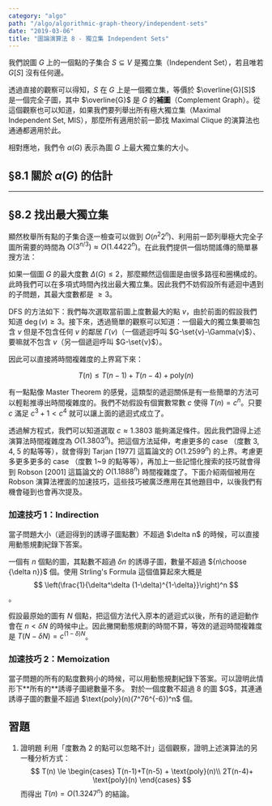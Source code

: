 ```yaml
---
category: "algo"
path: "/algo/algorithmic-graph-theory/independent-sets"
date: "2019-03-06"
title: "圖論演算法 8 - 獨立集 Independent Sets"
---
```


我們說圖 $G$ 上的一個點的子集合 $S\subseteq V$ 是獨立集（Independent Set），若且唯若 $G[S]$ 沒有任何邊。

透過直接的觀察可以得知，$S$ 在 $G$ 上是一個獨立集，等價於 $\overline{G}[S]$ 是一個完全子圖，其中 $\overline{G}$ 是 $G$ 的**補圖**（Complement Graph）。從這個觀察也可以知道，如果我們要列舉出所有極大獨立集（Maximal Independent Set, MIS），那麼所有適用於前一節找 Maximal Clique 的演算法也通通都適用於此。

相對應地，我們令 $\alpha(G)$ 表示為圖 $G$ 上最大獨立集的大小。

## §8.1 關於 $\alpha(G)$ 的估計

<theorem title='哼哼'>
</theorem>


-----


## §8.2 找出最大獨立集

顯然枚舉所有點的子集合逐一檢查可以做到 $O(n^2 2^n)$、利用前一節列舉極大完全子圖所需要的時間為 $O(3^{n/3})\approx O(1.4422^n)$。在此我們提供一個坊間謠傳的簡單暴搜方法：

如果一個圖 $G$ 的最大度數 $\Delta(G) \le 2$，那麼顯然這個圖是由很多路徑和圈構成的。此時我們可以在多項式時間內找出最大獨立集。因此我們不妨假設所有遞迴中遇到的子問題，其最大度數都是 $\ge 3$。

DFS 的方法如下：我們每次選取當前圖上度數最大的點 $v$，由於前面的假設我們知道 $\deg(v) \ge 3$。接下來，透過簡單的觀察可以知道：一個最大的獨立集要嘛包含 $v$ 但是不包含任何 $v$ 的鄰居 $\Gamma(v)$（一個遞迴呼叫 $G-\set{v}-\Gamma(v)$）、要嘛就不包含 $v$（另一個遞迴呼叫 $G-\set{v}$）。

因此可以直接將時間複雜度的上界寫下來：

$$
T(n) \le T(n-1) + T(n-4) + \text{poly}(n)
$$

有一點點像 Master Theorem 的感覺，這類型的遞迴關係是有一些簡單的方法可以輕鬆推導出時間複雜度的。我們不妨假設有個實數常數 $c$ 使得 $T(n) = c^n$。只要 $c$ 滿足
$c^3 + 1 < c^4$
就可以讓上面的遞迴式成立了。

透過解方程式，我們可以知道選取 $c\approx 1.3803$ 能夠滿足條件。因此我們證得上述演算法時間複雜度為 $O(1.3803^n)$。把這個方法延伸，考慮更多的 case （度數 3, 4, 5 的點等等），就會得到 Tarjan [1977] 這篇論文的 $O(1.2599^n)$ 的上界。考慮更多更多更多的 case （度數 1~9 的點等等），再加上一些記憶化搜索的技巧就會得到 Robson [2001] 這篇論文的 $O(1.1888^n)$ 時間複雜度了。下面介紹兩個被用在 Robson 演算法裡面的加速技巧，這些技巧被廣泛應用在其他題目中，以後我們有機會碰到也會再次提及。

### 加速技巧 1：Indirection

<note>
當子問題大小（遞迴得到的誘導子圖點數）不超過 $\delta n$ 的時候，可以直接用動態規劃紀錄下答案。
</note>

一個有 $n$ 個點的圖，其點數不超過 $\delta n$ 的誘導子圖，數量不超過 ${n\choose {\delta n}}$ 個。使用 Strling's Formula 這個值算起來大概是 $$
\left(\frac{1}{\delta^\delta (1-\delta)^{1-\delta}}\right)^n $$。

假設最原始的圖有 $N$ 個點，把這個方法代入原本的遞迴式以後，所有的遞迴動作會在 $n < \delta N$ 的時候中止。因此撇開動態規劃的時間不算，等效的遞迴時間複雜度是 $T(N-\delta N) = c^{(1-\delta)N}$。

### 加速技巧 2：Memoization

<note>
當子問題的所有的點度數夠小的時候，可以用動態規劃紀錄下答案。可以證明此情形下**所有的**誘導子圖總數量不多。
</note>

<theorem title='Robson [1985]'>
對於一個度數不超過 8 的圖 $G$，其連通誘導子圖的數量不超過 $\text{poly}(n)(7^76^{-6})^n$ 個。
</theorem>

## 習題

1. <span class='tag is-dark'>證明題</span> 利用「度數為 2 的點可以忽略不計」這個觀察，證明上述演算法的另一種分析方式：
$$
T(n) \le \begin{cases}
T(n-1)+T(n-5) + \text{poly}(n)\\
2T(n-4)+ \text{poly}(n)
\end{cases}
$$
而得出 $T(n) = O(1.3247^n)$ 的結論。